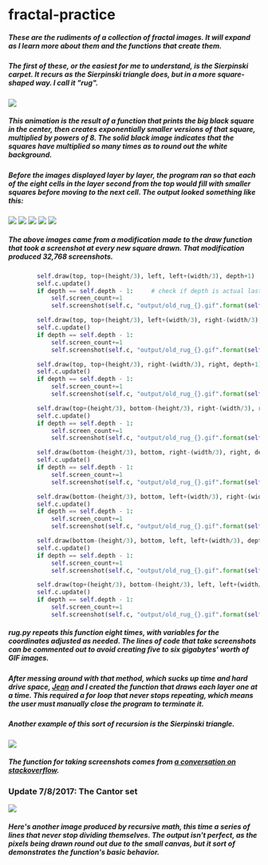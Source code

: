 # fractal-practice

##### These are the rudiments of a collection of fractal images. It will expand as I learn more about them and the functions that create them.

##### The first of these, or the easiest for me to understand, is the Sierpinski carpet. It recurs as the Sierpinski triangle does, but in a more square-shaped way. I call it "rug".

![](rug.gif)

##### This animation is the result of a function that prints the big black square in the center, then creates exponentially smaller versions of that square, multiplied by powers of 8. The solid black image indicates that the squares have multiplied so many times as to round out the white background.

##### Before the images displayed layer by layer, the program ran so that each of the eight cells in the layer second from the top would fill with smaller squares before moving to the next cell. The output looked something like this:

![](output/old_rug_4096.gif)
![](output/old_rug_12288.gif)
![](output/old_rug_20480.gif)
![](output/old_rug_28672.gif)
![](output/old_rug_32768.gif)

##### The above images came from a modification made to the draw function that took a screenshot at every new square drawn. That modification produced 32,768 screenshots.

```python
        self.draw(top, top+(height/3), left, left+(width/3), depth+1)
        self.c.update()
        if depth == self.depth - 1:     # check if depth is actual last depth
            self.screen_count+=1
            self.screenshot(self.c, "output/old_rug_{}.gif".format(self.screen_count))

        self.draw(top, top+(height/3), left+(width/3), right-(width/3), depth+1)
        self.c.update()
        if depth == self.depth - 1:
            self.screen_count+=1
            self.screenshot(self.c, "output/old_rug_{}.gif".format(self.screen_count))

        self.draw(top, top+(height/3), right-(width/3), right, depth+1)
        self.c.update()
        if depth == self.depth - 1:
            self.screen_count+=1
            self.screenshot(self.c, "output/old_rug_{}.gif".format(self.screen_count))

        self.draw(top+(height/3), bottom-(height/3), right-(width/3), right, depth+1)
        self.c.update()
        if depth == self.depth - 1:
            self.screen_count+=1
            self.screenshot(self.c, "output/old_rug_{}.gif".format(self.screen_count))

        self.draw(bottom-(height/3), bottom, right-(width/3), right, depth+1)
        self.c.update()
        if depth == self.depth - 1:
            self.screen_count+=1
            self.screenshot(self.c, "output/old_rug_{}.gif".format(self.screen_count))

        self.draw(bottom-(height/3), bottom, left+(width/3), right-(width/3), depth+1)
        self.c.update()
        if depth == self.depth - 1:
            self.screen_count+=1
            self.screenshot(self.c, "output/old_rug_{}.gif".format(self.screen_count))

        self.draw(bottom-(height/3), bottom, left, left+(width/3), depth+1)
        self.c.update()
        if depth == self.depth - 1:
            self.screen_count+=1
            self.screenshot(self.c, "output/old_rug_{}.gif".format(self.screen_count))

        self.draw(top+(height/3), bottom-(height/3), left, left+(width/3), depth+1)
        self.c.update()
        if depth == self.depth - 1:
            self.screen_count+=1
            self.screenshot(self.c, "output/old_rug_{}.gif".format(self.screen_count))
```

##### rug.py repeats this function eight times, with variables for the coordinates adjusted as needed. The lines of code that take screenshots can be commented out to avoid creating five to six gigabytes' worth of GIF images.

##### After messing around with that method, which sucks up time and hard drive space, [Jean](https://github.com/kobejean) and I created the function that draws each layer one at a time. This required a for loop that never stops repeating, which means the user must manually close the program to terminate it.

##### Another example of this sort of recursion is the Sierpinski triangle.

![](output/animatetri.gif)

##### The function for taking screenshots comes from [a conversation on stackoverflow](https://stackoverflow.com/questions/9886274/how-can-i-convert-canvas-content-to-an-image).

### Update 7/8/2017: The Cantor set

![](output/cantor.png)

##### Here's another image produced by recursive math, this time a series of lines that never stop dividing themselves. The output isn't perfect, as the pixels being drawn round out due to the small canvas, but it sort of demonstrates the function's basic behavior.
